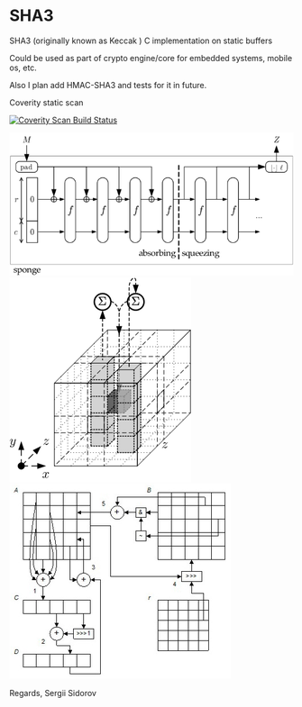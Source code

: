 SHA3
====

SHA3 (originally known as Keccak ) C implementation on static buffers

Could be used as part of crypto engine/core for embedded systems, mobile os, etc.

Also I plan add HMAC-SHA3 and tests for it in future.

Coverity static scan

<a href="https://scan.coverity.com/projects/1147">
  <img alt="Coverity Scan Build Status" src="https://scan.coverity.com/projects/1147/badge.svg" />
</a>


![Alt text](https://github.com/fars/SHA3/blob/master/sponge.png "Sponge")
![Alt text](https://github.com/fars/SHA3/blob/master/keccak.png "Keccak 3D")
![Alt text](https://github.com/fars/SHA3/blob/master/RKeccak.jpg "Keccak 2D")

Regards,
Sergii Sidorov
